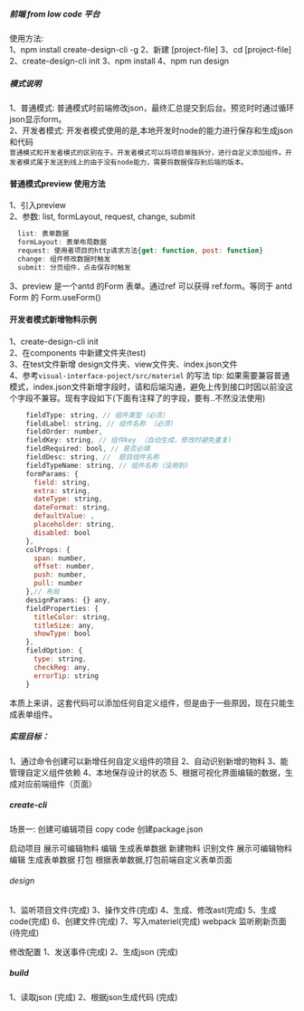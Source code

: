 ##### 前端 from low code 平台

使用方法:  
1、npm install create-design-cli -g
2、新建 [project-file]
3、cd [project-file]
2、create-design-cli init
3、npm install
4、npm run design

##### 模式说明
1、普通模式: 普通模式时前端修改json，最终汇总提交到后台。预览时时通过循环json显示form。  
2、开发者模式: 开发者模式使用的是,本地开发时node的能力进行保存和生成json和代码  
`普通模式和开发者模式的区别在于。开发者模式可以将项目单独拆分，进行自定义添加组件。开发者模式属于发送到线上的由于没有node能力，需要将数据保存到后端的版本。`  

#### 普通模式preview 使用方法
1、引入preview  
2、参数: list, formLayout, request, change, submit  
```javascript
  list: 表单数据
  formLayout: 表单布局数据
  request: 使用者项目的http请求方法{get: function, post: function}
  change: 组件修改数据时触发
  submit: 分页组件，点击保存时触发
```
3、preview 是一个antd 的Form 表单。通过ref 可以获得 ref.form。等同于 antd Form 的 Form.useForm()


#### 开发者模式新增物料示例
1、create-design-cli init  
2、在components 中新建文件夹(test)  
3、在test文件新增 design文件夹、view文件夹、index.json文件  
4、参考`visual-interface-poject/src/materiel` 的写法
tip: 如果需要兼容普通模式，index.json文件新增字段时，请和后端沟通，避免上传到接口时因以前没这个字段不兼容。现有字段如下(下面有注释了的字段，要有..不然没法使用)
```javascript
    fieldType: string, // 组件类型（必须）
    fieldLabel: string, // 组件名称 （必须)
    fieldOrder: number,
    fieldKey: string, // 组件key （自动生成，修改时避免重复)
    fieldRequired: bool, // 是否必填
    fieldDesc: string, //  题目组件名称
    fieldTypeName: string, // 组件名称（没用到)
    formParams: {
      field: string,
      extra: string,
      dateType: string,
      dateFormat: string,
      defaultValue: ,
      placeholder: string,
      disabled: bool
    },
    colProps: {
      span: number,
      offset: number,
      push: number,
      pull: number 
    },// 布局
    designParams: {} any,
    fieldProperties: {
      titleColor: string,
      titleSize: any,
      showType: bool 
    },
    fieldOption: {
      type: string,
      checkReg: any,
      errorTip: string 
    }
```

本质上来讲，这套代码可以添加任何自定义组件，但是由于一些原因，现在只能生成表单组件。
##### 实现目标：
  1、通过命令创建可以新增任何自定义组件的项目
  2、自动识别新增的物料
  3、能管理自定义组件依赖
  4、本地保存设计的状态
  5、根据可视化界面编辑的数据，生成对应前端组件（页面）


##### create-cli 
  场景一:
    创建可编辑项目
      copy code 
      创建package.json

启动项目
  展示可编辑物料
    编辑
      生成表单数据
  新建物料
    识别文件
      展示可编辑物料
        编辑
          生成表单数据
  打包
    根据表单数据,打包前端自定义表单页面

###### design
 1、监听项目文件(完成)
 3、操作文件(完成)
 4、生成、修改ast(完成)
 5、生成code(完成)
 6、创建文件(完成)
 7、写入materiel(完成)
 webpack 监听刷新页面(待完成)

 修改配置
  1、发送事件(完成)
  2、生成json (完成)

##### build
 1、读取json (完成)
 2、根据json生成代码 (完成)



